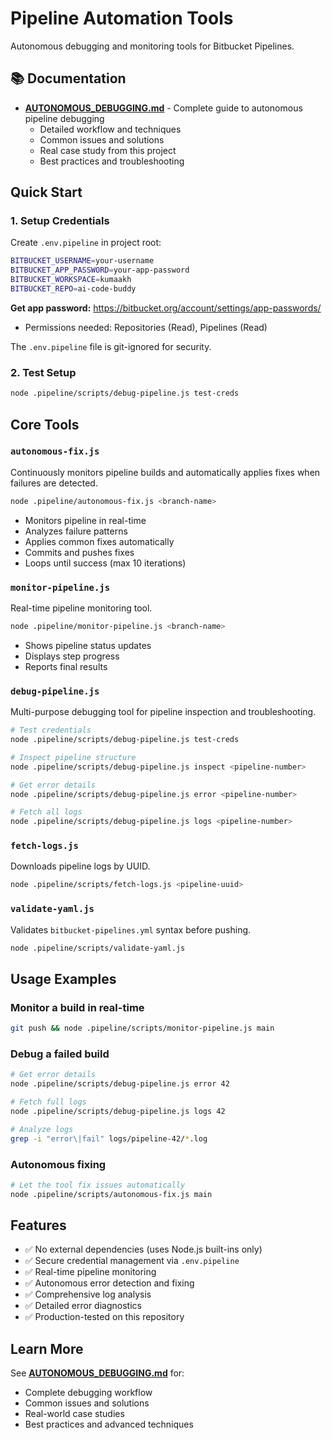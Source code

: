 # Pipeline Automation Tools

Autonomous debugging and monitoring tools for Bitbucket Pipelines.

## 📚 Documentation

- **[AUTONOMOUS_DEBUGGING.md](./AUTONOMOUS_DEBUGGING.md)** - Complete guide to autonomous pipeline debugging
  - Detailed workflow and techniques
  - Common issues and solutions
  - Real case study from this project
  - Best practices and troubleshooting

## Quick Start

### 1. Setup Credentials

Create `.env.pipeline` in project root:
```bash
BITBUCKET_USERNAME=your-username
BITBUCKET_APP_PASSWORD=your-app-password
BITBUCKET_WORKSPACE=kumaakh
BITBUCKET_REPO=ai-code-buddy
```

**Get app password:** https://bitbucket.org/account/settings/app-passwords/
- Permissions needed: Repositories (Read), Pipelines (Read)

The `.env.pipeline` file is git-ignored for security.

### 2. Test Setup

```bash
node .pipeline/scripts/debug-pipeline.js test-creds
```

## Core Tools

### `autonomous-fix.js`
Continuously monitors pipeline builds and automatically applies fixes when failures are detected.

```bash
node .pipeline/autonomous-fix.js <branch-name>
```

- Monitors pipeline in real-time
- Analyzes failure patterns
- Applies common fixes automatically
- Commits and pushes fixes
- Loops until success (max 10 iterations)

### `monitor-pipeline.js`
Real-time pipeline monitoring tool.

```bash
node .pipeline/monitor-pipeline.js <branch-name>
```

- Shows pipeline status updates
- Displays step progress
- Reports final results

### `debug-pipeline.js`
Multi-purpose debugging tool for pipeline inspection and troubleshooting.

```bash
# Test credentials
node .pipeline/scripts/debug-pipeline.js test-creds

# Inspect pipeline structure
node .pipeline/scripts/debug-pipeline.js inspect <pipeline-number>

# Get error details
node .pipeline/scripts/debug-pipeline.js error <pipeline-number>

# Fetch all logs
node .pipeline/scripts/debug-pipeline.js logs <pipeline-number>
```

### `fetch-logs.js`
Downloads pipeline logs by UUID.

```bash
node .pipeline/scripts/fetch-logs.js <pipeline-uuid>
```

### `validate-yaml.js`
Validates `bitbucket-pipelines.yml` syntax before pushing.

```bash
node .pipeline/scripts/validate-yaml.js
```

## Usage Examples

### Monitor a build in real-time
```bash
git push && node .pipeline/scripts/monitor-pipeline.js main
```

### Debug a failed build
```bash
# Get error details
node .pipeline/scripts/debug-pipeline.js error 42

# Fetch full logs
node .pipeline/scripts/debug-pipeline.js logs 42

# Analyze logs
grep -i "error\|fail" logs/pipeline-42/*.log
```

### Autonomous fixing
```bash
# Let the tool fix issues automatically
node .pipeline/scripts/autonomous-fix.js main
```

## Features

- ✅ No external dependencies (uses Node.js built-ins only)
- ✅ Secure credential management via `.env.pipeline`
- ✅ Real-time pipeline monitoring
- ✅ Autonomous error detection and fixing
- ✅ Comprehensive log analysis
- ✅ Detailed error diagnostics
- ✅ Production-tested on this repository

## Learn More

See **[AUTONOMOUS_DEBUGGING.md](./AUTONOMOUS_DEBUGGING.md)** for:
- Complete debugging workflow
- Common issues and solutions
- Real-world case studies
- Best practices and advanced techniques
